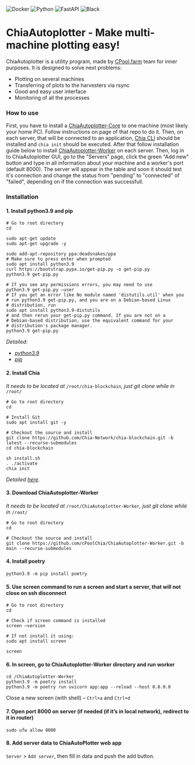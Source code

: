 ![Docker](https://img.shields.io/badge/-Docker-000000?style=for-the-badge&logo=Docker)
![Python](https://img.shields.io/badge/-Python-000000?style=for-the-badge&logo=Python)
![FastAPI](https://img.shields.io/badge/-FastAPI-000000?style=for-the-badge&logo=FastAPI)
![Black](https://img.shields.io/badge/-Black-000000?style=for-the-badge&logo=Black)

# ChiaAutoplotter - Make multi-machine plotting easy!

ChiaAutoplotter is a utility program, made by [CPool.farm](https://www.cpool.farm) team for inner purposes. It is designed to solve next problems:

- Plotting on several machines 
- Transferring of plots to the harvesters via rsync
- Good and easy user interface
- Monitoring of all the processes

### How to use
First, you have to install a [ChiaAutoplotter-Core](https://github.com/cPoolChia/ChiaAutoplotter-Core) to one machine (most likely your home PC). Follow instructions on page of that repo to do it.
Then, on each server, that will be connected to an application, [Chia CLI](https://github.com/Chia-Network/chia-blockchain/wiki/INSTALL) should be installed and `chia init` should be executed.
After that follow installation guide below to install [ChiaAutoplotter-Worker](https://github.com/cPoolChia/ChiaAutoplotter-Worker) on each server. Then, log in to ChiaAutoplotter GUI, go to the "Servers" page, click the green "Add new" button and type in all information about your machine and a worker's port (default 8000). The server will appear in the table and soon it should test it's connection and change the status from "pending" to "connected" of "failed", depending on if the connection was successfull.

### Installation

#### 1. Install python3.9 and pip
```shell
# Go to root directory
cd

sudo apt-get update
sudo apt-get upgrade -y

sudo add-apt-repository ppa:deadsnakes/ppa
# Make sure to press enter when prompted
sudo apt install python3.9
curl https://bootstrap.pypa.io/get-pip.py -o get-pip.py 
python3.9 get-pip.py

# If you see any permissions errors, you may need to use
python3.9 get-pip.py –user
# If you get an error like No module named 'distutils.util' when you 
# run python3.9 get-pip.py, and you are on a Debian-based Linux 
# distribution, run
sudo apt install python3.9-distutils
# and then rerun your get-pip.py command. If you are not on a 
# Debian-based distribution, use the equivalent command for your 
# distribution's package manager.
python3.9 get-pip.py
```
<i>Detailed:</i>
* <i>[python3.9](https://linuxize.com/post/how-to-install-python-3-9-on-ubuntu-20-04/)</i>
* <i>[pip](https://stackoverflow.com/questions/65644782/how-to-install-pip-for-python-3-9-on-ubuntu-20-04)</i>

#### 2. Install Chia
<i>It needs to be located at</i> `/root/chia-blockchain`<i>, just git clone while in</i> `/root/`
```shell
# Go to root directory
cd

# Install Git
sudo apt install git -y

# Checkout the source and install
git clone https://github.com/Chia-Network/chia-blockchain.git -b latest --recurse-submodules
cd chia-blockchain

sh install.sh
. ./activate
chia init
```
<i>Detailed [here](https://github.com/Chia-Network/chia-blockchain/wiki/INSTALL).</i>

#### 3. Download ChiaAutoplotter-Worker 
<i>It needs to be located at</i> `/root/ChiaAutoplotter-Worker`<i>, just git clone while in</i> `/root/`
```shell
# Go to root directory
cd

# Checkout the source and install
git clone https://github.com/cPoolChia/ChiaAutoplotter-Worker.git -b main --recurse-submodules
```

#### 4. Install poetry
```shell
python3.9 -m pip install poetry
```

#### 5. Use screen command to run a screen and start a server, that will not close on ssh disconnect
```shell
# Go to root directory
cd

# Check if screen command is installed
screen –version

# If not install it using:
sudo apt install screen

screen
```

#### 6. In screen, go to ChiaAutoplotter-Worker directory and run worker
```shell
cd /ChiaAutoplotter-Worker
python3.9 -m poetry install
python3.9 -m poetry run uvicorn app:app --reload --host 0.0.0.0
```
Close a new screen (with shell) – `Ctrl+a` and `Ctrl+d`

#### 7. Open port 8000 on server (if needed (if it’s in local network), redirect to it in router)
```shell
sudo ufw allow 8000
```

#### 8. Add server data to ChiaAutoPlotter web app
`Server` > `Add server`, then fill in data and push the add button.

